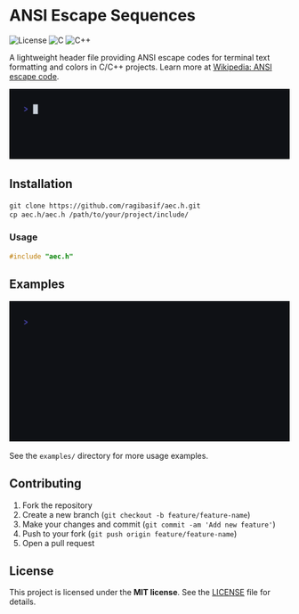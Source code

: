 # ANSI Escape Sequences

![License](https://img.shields.io/badge/license-MIT-blue.svg)
![C](https://img.shields.io/badge/c-%2300599C.svg?style=for-the-badge&logo=c&logoColor=white)
![C++](https://img.shields.io/badge/c++-%2300599C.svg?style=for-the-badge&logo=c%2B%2B&logoColor=white)

A lightweight header file providing ANSI escape codes for terminal text
formatting and colors in C/C++ projects. Learn more at [Wikipedia: ANSI escape code](https://en.wikipedia.org/wiki/ANSI_escape_code).

![hello_world.gif](./docs/hello_world.gif)

## Installation

```shell
git clone https://github.com/ragibasif/aec.h.git
cp aec.h/aec.h /path/to/your/project/include/
```

### Usage

```c
#include "aec.h"
```

## Examples

![basic_text_formatting.gif](./docs/basic_text_formatting.gif)

See the `examples/` directory for more usage examples.

## Contributing

1. Fork the repository
2. Create a new branch (`git checkout -b feature/feature-name`)
3. Make your changes and commit (`git commit -am 'Add new feature'`)
4. Push to your fork (`git push origin feature/feature-name`)
5. Open a pull request

## License

This project is licensed under the **MIT license**. See the [LICENSE](LICENSE)
file for details.
